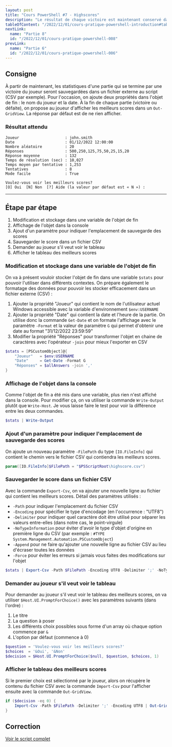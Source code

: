 ```yaml
---
layout: post
title: "Cours PowerShell #7 - Highscores"
description: "Le résultat de chaque victoire est maintenant conservé dans un fichier externe pour stocker toutes les victoires du joueur"
tableOfContent: "/2022/12/01/cours-pratique-powershell-introduction#table-des-matières"
nextLink:
  name: "Partie 8"
  id: "/2022/12/01/cours-pratique-powershell-008"
prevLink:
  name: "Partie 6"
  id: "/2022/12/01/cours-pratique-powershell-006"
---
```


## Consigne

À partir de maintenant, les statistiques d'une partie qui se termine par une victoire du joueur seront sauvegardées dans un fichier externe au script (CSV par exemple). Pour l'occasion, on ajoute deux propriétés dans l'objet de fin : le nom du joueur et la date. À la fin de chaque partie (victoire ou défaite), on propose au joueur d'afficher les meilleurs scores dans un `Out-GridView`. La réponse par défaut est de ne rien afficher.

### Résultat attendu

```plaintext
Joueur                    : john.smith
Date                      : 01/12/2022 12:00:00
Nombre aléatoire          : 20
Réponses                  : 500,250,125,75,50,25,15,20
Réponse moyenne           : 132
Temps de résolution (sec) : 10,027
Temps moyen par tentative : 1,253
Tentatives                : 8
Mode facile               : True

Voulez-vous voir les meilleurs scores?
[O] Oui  [N] Non  [?] Aide (la valeur par défaut est « N ») :
```

---

## Étape par étape

1. Modification et stockage dans une variable de l'objet de fin
2. Affichage de l'objet dans la console
3. Ajout d'un paramètre pour indiquer l'emplacement de sauvegarde des scores
4. Sauvegarder le score dans un fichier CSV
5. Demander au joueur s'il veut voir le tableau
6. Afficher le tableau des meilleurs scores

### Modification et stockage dans une variable de l'objet de fin

On va à présent vouloir stocker l'objet de fin dans une variable `$stats` pour pouvoir l'utiliser dans différents contextes. On prépare également le formatage des données pour pouvoir les stocker efficacement dans un fichier externe (CSV) :

1. Ajouter la propriété "Joueur" qui contient le nom de l'utilisateur actuel Windows accessible avec la variable d'environnement `$env:USERNAME`
2. Ajouter la propriété "Date" qui contient la date et l'heure de la partie. On utilise donc la commande `Get-Date` et on formate l'affichage avec le paramètre `-Format` et la valeur de paramètre `G` qui permet d'obtenir une date au format "31/12/2022 23:59:59"
3. Modifier la propriété "Réponses" pour transformer l'objet en chaine de caractères avec l'opérateur `-join` pour mieux l'exporter en CSV

```powershell
$stats = [PSCustomObject]@{
    "Joueur"   = $env:USERNAME
    "Date"     = Get-Date -Format G
    "Réponses" = $allAnswers -join ','
}
```

### Affichage de l'objet dans la console

Comme l'objet de fin a été mis dans une variable, plus rien n'est affiché dans la console. Pour modifier ça, on va utiliser la commande `Write-Output` plutôt que `Write-Host`. Je vous laisse faire le test pour voir la différence entre les deux commandes.

```powershell
$stats | Write-Output
```

### Ajout d'un paramètre pour indiquer l'emplacement de sauvegarde des scores

On ajoute un nouveau paramètre `-FilePath` du type `[IO.FileInfo]` qui contient le chemin vers le fichier CSV qui contiendra les meilleurs scores.

```powershell
param([IO.FileInfo]$FilePath = "$PSScriptRoot\highscore.csv")
```

### Sauvegarder le score dans un fichier CSV

Avec la commande `Export-Csv`, on va ajouter une nouvelle ligne au fichier qui contient les meilleurs scores. Détail des paramètres utilisés :

- `-Path` pour indiquer l'emplacement du fichier CSV
- `-Encoding` pour spécifier le type d'encodage (en l'occurrence  : "UTF8")
- `-Delimiter` pour indiquer quel caractère doit être utilisé pour séparer les valeurs entre-elles (dans notre cas, le point-virgule)
- `-NoTypeInformation` pour éviter d'avoir le type d'objet d'origine en première ligne du CSV (par exemple : `#TYPE System.Management.Automation.PSCustomObject`)
- `-Append` pour ne faire qu'ajouter une nouvelle ligne au fichier CSV au lieu d'écraser toutes les données
- `-Force` pour éviter les erreurs si jamais vous faites des modifications sur l'objet

```powershell
$stats | Export-Csv -Path $FilePath -Encoding UTF8 -Delimiter ';' -NoTypeInformation -Append -Force
```

### Demander au joueur s'il veut voir le tableau

Pour demander au joueur s'il veut voir le tableau des meilleurs scores, on va utiliser `$Host.UI.PromptForChoice()` avec les paramètres suivants (dans l'ordre) :  

1. Le titre
2. La question à poser 
3. Les différents choix possibles sous forme d'un array où chaque option commence par `&`
4. L'option par défaut (commence à 0)

```powershell
$question = 'Voulez-vous voir les meilleurs scores?'
$choices  = '&Oui', '&Non'
$decision = $Host.UI.PromptForChoice($null, $question, $choices, 1)
```

### Afficher le tableau des meilleurs scores

Si le premier choix est sélectionné par le joueur, alors on récupère le contenu du fichier CSV avec la commande `Import-Csv` pour l'afficher ensuite avec la commande `Out-GridView`.

```powershell
if ($decision -eq 0) {
    Import-Csv -Path $FilePath -Delimiter ';' -Encoding UTF8 | Out-GridView -Title "Meilleurs scores"
}
```

## Correction

<a class="solution" href="https://github.com/leobouard/leobouard.github.io/blob/main/assets/scripts/cours-pratique-powershell-007.ps1" target="_blank">Voir le script complet</a>